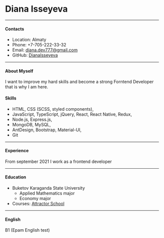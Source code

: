 # Diana Isseyeva

---

#### Contacts

- Location: Almaty
- Phone: +7-705-222-33-32
- Email: diana.dev777@gmail.com
- GitHub: [DianaIsseyeva](https://github.com/DianaIsseyeva)

---

#### About Myself

I want to improve my hard skills and become a strong Forntend Developer that is why I am here.

#### Skills

- HTML, CSS (SCSS, styled components),
- JavaScript, TypeScript, jQuery, React, React Native, Redux,
- Node.js, Express.js,
- MongoDB, MySQL,
- AntDesign, Bootstrap, Material-UI,
- Git

---

#### Experience

From september 2021 I work as a frontend developer

---

#### Education

- Buketov Karaganda State University
  - Applied Mathematics major
  - Economy major
- Courses: [Attractor School](https://attractor.school/)

---

#### English

B1 (Epam English test)
